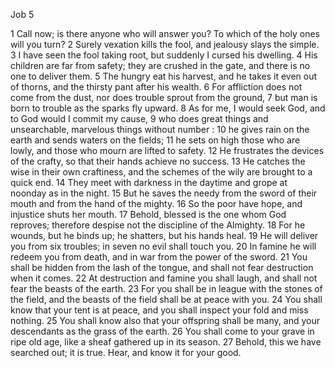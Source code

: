 Job 5

1	Call now; is there anyone who will answer you? To which of the holy ones will you turn?
2	Surely vexation kills the fool, and jealousy slays the simple.
3	I have seen the fool taking root, but suddenly I cursed his dwelling.
4	His children are far from safety; they are crushed in the gate, and there is no one to deliver them.
5	The hungry eat his harvest, and he takes it even out of thorns, and the thirsty pant after his wealth.
6	For affliction does not come from the dust, nor does trouble sprout from the ground,
7	but man is born to trouble as the sparks fly upward.
8	As for me, I would seek God, and to God would I commit my cause,
9	who does great things and unsearchable, marvelous things without number :
10	he gives rain on the earth and sends waters on the fields;
11	he sets on high those who are lowly, and those who mourn are lifted to safety.
12	He frustrates the devices of the crafty, so that their hands achieve no success.
13	He catches the wise in their own craftiness, and the schemes of the wily are brought to a quick end.
14	They meet with darkness in the daytime and grope at noonday as in the night.
15	But he saves the needy from the sword of their mouth and from the hand of the mighty.
16	So the poor have hope, and injustice shuts her mouth.
17	Behold, blessed is the one whom God reproves; therefore despise not the discipline of the Almighty.
18	For he wounds, but he binds up; he shatters, but his hands heal.
19	He will deliver you from six troubles; in seven no evil shall touch you.
20	In famine he will redeem you from death, and in war from the power of the sword.
21	You shall be hidden from the lash of the tongue, and shall not fear destruction when it comes.
22	At destruction and famine you shall laugh, and shall not fear the beasts of the earth.
23	For you shall be in league with the stones of the field, and the beasts of the field shall be at peace with you.
24	You shall know that your tent is at peace, and you shall inspect your fold and miss nothing.
25	You shall know also that your offspring shall be many, and your descendants as the grass of the earth.
26	You shall come to your grave in ripe old age, like a sheaf gathered up in its season.
27	Behold, this we have searched out; it is true. Hear, and know it for your good.

